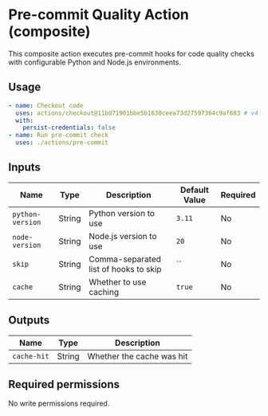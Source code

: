 # Pre-commit Quality Action (composite)

This composite action executes pre-commit hooks for code quality checks with configurable Python and Node.js environments.

## Usage

```yaml
- name: Checkout code
  uses: actions/checkout@11bd71901bbe5b1630ceea73d27597364c9af683 # v4.2.2
  with:
    persist-credentials: false
- name: Run pre-commit check
  uses: ./actions/pre-commit
```

## Inputs

| Name             | Type   | Description                           | Default Value | Required |
| ---------------- | ------ | ------------------------------------- | ------------- | -------- |
| `python-version` | String | Python version to use                 | `3.11`        | No       |
| `node-version`   | String | Node.js version to use                | `20`          | No       |
| `skip`           | String | Comma-separated list of hooks to skip | ``            | No       |
| `cache`          | String | Whether to use caching                | `true`        | No       |

## Outputs

| Name        | Type   | Description               |
| ----------- | ------ | ------------------------- |
| `cache-hit` | String | Whether the cache was hit |

## Required permissions

No write permissions required.
